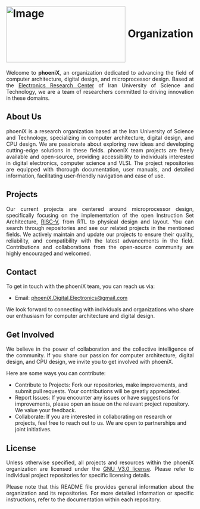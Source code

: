 <img src="https://github.com/ArvinDelavari/phoeniX-RV32/blob/%F0%9F%94%A7-execution-flow/Documents/Images/phoenix_logotype_bb_transparent.png" alt="Image" width="320" height="150" style="vertical-align:middle"> Organization
===============
<div align="justify">
  
Welcome to **phoeniX**, an organization dedicated to advancing the field of computer architecture, digital design, and microprocessor design. 
Based at the [Electronics Research Center](http://erc.iust.ac.ir/) of Iran University of Science and Technology, we are a team of researchers committed to driving innovation in these domains.
</div>

## About Us
<div align="justify">
  
phoeniX is a research organization based at the Iran University of Science and Technology, specializing in computer architecture, digital design, and CPU design. 
We are passionate about exploring new ideas and developing cutting-edge solutions in these fields. phoeniX team projects are freely available and open-source, providing accessibility to individuals interested in digital electronics, computer science and VLSI. The project repositories are equipped with thorough documentation, user manuals, and detailed information, facilitating user-friendly navigation and ease of use.
</div>

## Projects
<div align="justify">

Our current projects are centered around microprocessor design, specifically focusing on the implementation of the open Instruction Set Architecture, [RISC-V](https://riscv.org/), from RTL to physical design and layout.
You can search through repositories and see our related projects in the mentioned fields.
We actively maintain and update our projects to ensure their quality, reliability, and compatibility with the latest advancements in the field. 
Contributions and collaborations from the open-source community are highly encouraged and welcomed.
</div>

## Contact
<div align="justify">

  To get in touch with the phoeniX team, you can reach us via:
- Email: phoeniX.Digital.Electronics@gmail.com

We look forward to connecting with individuals and organizations who share our enthusiasm for computer architecture and digital design.
</div>

## Get Involved
<div align="justify">

We believe in the power of collaboration and the collective intelligence of the community. 
If you share our passion for computer architecture, digital design, and CPU design, we invite you to get involved with phoeniX. 
</div>

Here are some ways you can contribute:
- Contribute to Projects: Fork our repositories, make improvements, and submit pull requests. Your contributions will be greatly appreciated.
- Report Issues: If you encounter any issues or have suggestions for improvements, please open an issue on the relevant project repository. We value your feedback.
- Collaborate: If you are interested in collaborating on research or projects, feel free to reach out to us. We are open to partnerships and joint initiatives.

## License
<div align="justify">

Unless otherwise specified, all projects and resources within the phoeniX organization are licensed under the [GNU V3.0 license](https://en.wikipedia.org/wiki/GNU_General_Public_License). Please refer to individual project repositories for specific licensing details.

Please note that this README file provides general information about the organization and its repositories. For more detailed information or specific instructions, refer to the documentation within each repository.
</div>
